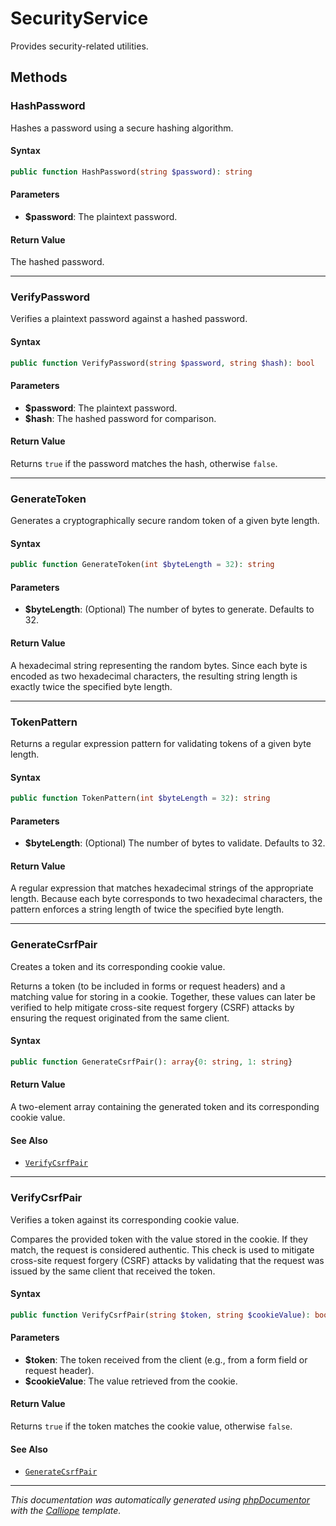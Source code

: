 # SecurityService

Provides security-related utilities.

## Methods

### HashPassword

Hashes a password using a secure hashing algorithm.

#### Syntax

```php
public function HashPassword(string $password): string
```

#### Parameters

- **$password**: The plaintext password.

#### Return Value

The hashed password.

---

### VerifyPassword

Verifies a plaintext password against a hashed password.

#### Syntax

```php
public function VerifyPassword(string $password, string $hash): bool
```

#### Parameters

- **$password**: The plaintext password.
- **$hash**: The hashed password for comparison.

#### Return Value

Returns `true` if the password matches the hash, otherwise `false`.

---

### GenerateToken

Generates a cryptographically secure random token of a given byte length.

#### Syntax

```php
public function GenerateToken(int $byteLength = 32): string
```

#### Parameters

- **$byteLength**: (Optional) The number of bytes to generate. Defaults to 32.

#### Return Value

A hexadecimal string representing the random bytes. Since each byte is encoded as two hexadecimal characters, the resulting string length is exactly twice the specified byte length.

---

### TokenPattern

Returns a regular expression pattern for validating tokens of a given
byte length.

#### Syntax

```php
public function TokenPattern(int $byteLength = 32): string
```

#### Parameters

- **$byteLength**: (Optional) The number of bytes to validate. Defaults to 32.

#### Return Value

A regular expression that matches hexadecimal strings of the appropriate length. Because each byte corresponds to two hexadecimal characters, the pattern enforces a string length of twice the specified byte length.

---

### GenerateCsrfPair

Creates a token and its corresponding cookie value.

Returns a token (to be included in forms or request headers) and a
matching value for storing in a cookie. Together, these values can
later be verified to help mitigate cross-site request forgery (CSRF)
attacks by ensuring the request originated from the same client.

#### Syntax

```php
public function GenerateCsrfPair(): array{0: string, 1: string}
```

#### Return Value

A two-element array containing the generated token and its corresponding cookie value.

#### See Also

- [`VerifyCsrfPair`](#VerifyCsrfPair)

---

### VerifyCsrfPair

Verifies a token against its corresponding cookie value.

Compares the provided token with the value stored in the cookie. If
they match, the request is considered authentic. This check is used
to mitigate cross-site request forgery (CSRF) attacks by validating
that the request was issued by the same client that received the token.

#### Syntax

```php
public function VerifyCsrfPair(string $token, string $cookieValue): bool
```

#### Parameters

- **$token**: The token received from the client (e.g., from a form field or request header).
- **$cookieValue**: The value retrieved from the cookie.

#### Return Value

Returns `true` if the token matches the cookie value, otherwise `false`.

#### See Also

- [`GenerateCsrfPair`](#GenerateCsrfPair)

---

*This documentation was automatically generated using [phpDocumentor](http://www.phpdoc.org/) with the [Calliope](https://github.com/DaphneWebFramework/Calliope) template.*
